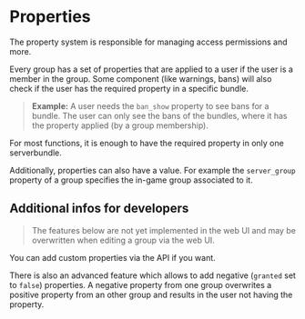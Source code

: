 # Properties

The property system is responsible for managing access permissions and more.

Every group has a set of properties that are applied to a user if the user is a member in the group. Some component (like warnings, bans) will also check if the user has the required property in a specific bundle.

> **Example:** A user needs the `ban_show` property to see bans for a bundle. The user can only see the bans of the bundles, where it has the property applied (by a group membership).

For most functions, it is enough to have the required property in only one serverbundle.

Additionally, properties can also have a value. For example the `server_group` property of a group specifies the in-game group associated to it.

## Additional infos for developers

> The features below are not yet implemented in the web UI and may be overwritten when editing a group via the web UI.

You can add custom properties via the API if you want.

There is also an advanced feature which allows to add negative (`granted` set to `false`) properties. A negative property from one group overwrites a positive property from an other group and results in the user not having the property.